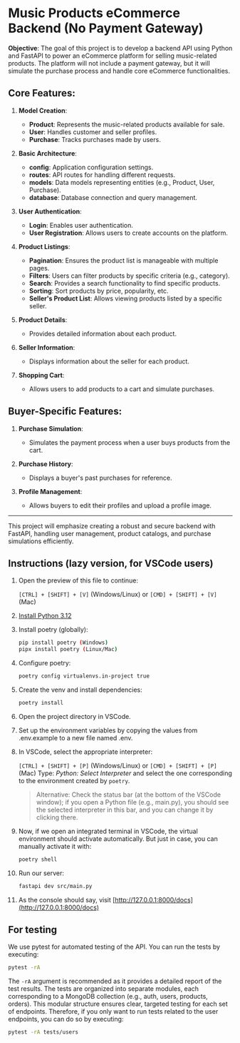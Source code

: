 # Music Products eCommerce Backend (No Payment Gateway)

**Objective**: The goal of this project is to develop a backend API using Python and FastAPI to power an eCommerce platform for selling music-related products. The platform will not include a payment gateway, but it will simulate the purchase process and handle core eCommerce functionalities.

## Core Features:
1. **Model Creation**:
   - **Product**: Represents the music-related products available for sale.
   - **User**: Handles customer and seller profiles.
   - **Purchase**: Tracks purchases made by users.

2. **Basic Architecture**:
   - **config**: Application configuration settings.
   - **routes**: API routes for handling different requests.
   - **models**: Data models representing entities (e.g., Product, User, Purchase).
   - **database**: Database connection and query management.

3. **User Authentication**:
   - **Login**: Enables user authentication.
   - **User Registration**: Allows users to create accounts on the platform.

4. **Product Listings**:
   - **Pagination**: Ensures the product list is manageable with multiple pages.
   - **Filters**: Users can filter products by specific criteria (e.g., category).
   - **Search**: Provides a search functionality to find specific products.
   - **Sorting**: Sort products by price, popularity, etc.
   - **Seller's Product List**: Allows viewing products listed by a specific seller.

5. **Product Details**:
   - Provides detailed information about each product.

6. **Seller Information**:
   - Displays information about the seller for each product.

7. **Shopping Cart**:
   - Allows users to add products to a cart and simulate purchases.

## Buyer-Specific Features:
1. **Purchase Simulation**:
   - Simulates the payment process when a user buys products from the cart.

2. **Purchase History**:
   - Displays a buyer's past purchases for reference.

3. **Profile Management**:
   - Allows buyers to edit their profiles and upload a profile image.

---

This project will emphasize creating a robust and secure backend with FastAPI, handling user management, product catalogs, and purchase simulations efficiently.

## Instructions (lazy version, for VSCode users)
1. Open the preview of this file to continue:

   `[CTRL] + [SHIFT] + [V]` (Windows/Linux) or `[CMD] + [SHIFT] + [V]` (Mac)
1. [Install Python 3.12]((https://www.python.org/downloads/))
1. Install poetry (globally):
   ```bash
   pip install poetry (Windows)
   pipx install poetry (Linux/Mac)
   ```
1. Configure poetry:
   ```bash
   poetry config virtualenvs.in-project true
   ```
1. Create the venv and install dependencies:
   ```bash
   poetry install
   ```
1. Open the project directory in VSCode.
1. Set up the environment variables by copying the values from .env.example to a new file named .env.
1. In VSCode, select the appropriate interpreter:

   `[CTRL] + [SHIFT] + [P]` (Windows/Linux) or `[CMD] + [SHIFT] + [P]` (Mac) 
   Type: _Python: Select Interpreter_ and select the one corresponding to the environment created by `poetry`.
   >Alternative: Check the status bar (at the bottom of the VSCode window); if you open a Python file (e.g., main.py), you should see the selected interpreter in this bar, and you can change it by clicking there.
1. Now, if we open an integrated terminal in VSCode, the virtual environment should activate automatically. But just in case, you can manually activate it with:
   ```bash
   poetry shell
   ```
1. Run our server:
   ```bash
   fastapi dev src/main.py
   ```
1. As the console should say, visit [http://127.0.0.1:8000/docs](http://127.0.0.1:8000/docs)

## For testing
We use pytest for automated testing of the API. You can run the tests by executing:
```bash
pytest -rA
```
The `-rA` argument is recommended as it provides a detailed report of the test results. The tests are organized into separate modules, each corresponding to a MongoDB collection (e.g., auth, users, products, orders). This modular structure ensures clear, targeted testing for each set of endpoints. Therefore, if you only want to run tests related to the user endpoints, you can do so by executing:
```bash
pytest -rA tests/users
```

